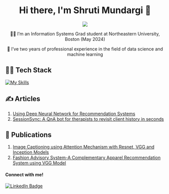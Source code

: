 <h1 align="center">
Hi there, I'm Shruti Mundargi 👋 
</h1>


<div id="header" align="center">
  <img src="https://media.giphy.com/media/v1.Y2lkPTc5MGI3NjExMHN4YWxiaXE3NjBmZWZ1dGllYmU4dmplczQwa3FsNzRhZTllN2FrZSZlcD12MV9pbnRlcm5hbF9naWZfYnlfaWQmY3Q9Zw/hpXdHPfFI5wTABdDx9/giphy.gif" />

👩‍🎓 I’m an Information Systems Grad student at Northeastern University, Boston (May 2024)

💼 I’ve two years of professional experience in the field of data science and machine learning
</div>

## 👩‍💻 Tech Stack

[![My Skills](https://skillicons.dev/icons?i=py,js,r,cs,mysql,mongodb,aws,gcp,azure,kafka,git,tensorflow,pytorch,docker,flask,fastapi,heroku,postman)]()

## ✍️ Articles

1. [Using Deep Neural Network for Recommendation Systems](https://medium.com/@mundargishruti/using-deep-neural-network-for-recommendation-systems-07bd356f0f29)
2. [SessionSync: A QnA bot for therapists to revisit client history in seconds](https://medium.com/@mundargishruti/sessionsync-a-qna-bot-for-therapists-to-revisit-client-history-in-seconds-de57149ce142)

## 📖 Publications

1. [Image Captioning using Attention Mechanism with Resnet, VGG and Inception Models](https://www.irjet.net/archives/V7/i9/IRJET-V7I9667.pdf)
2. [Fashion Advisory System-A Complementary Apparel Recommendation System using VGG Model](https://www.jetir.org/papers/JETIR2005276.pdf)

#### Connect with me!
<div id="badges">
  <a href="https://www.linkedin.com/in/shruti-mundargi/">
    <img src="https://img.shields.io/badge/LinkedIn-blue?style=for-the-badge&logo=linkedin&logoColor=white" alt="LinkedIn Badge"/>
  </a>
</div>




<div align="center">
 <img src="https://komarev.com/ghpvc/?username=shrutimundargi&style=flat-square&color=blue" alt=""/> 
</div>

